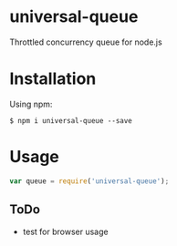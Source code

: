 # universal-queue
Throttled concurrency queue for node.js

# Installation
Using npm:
```
$ npm i universal-queue --save
```

# Usage
```js
var queue = require('universal-queue');
```

## ToDo
* test for browser usage
